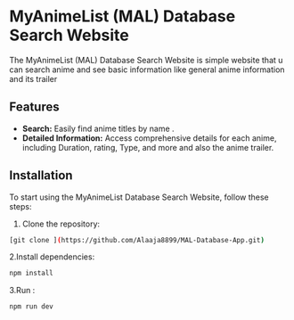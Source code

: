 
# MyAnimeList (MAL) Database Search Website

The MyAnimeList (MAL) Database Search Website is simple website that u can search anime and see basic information like general anime information and its trailer 

## Features

- **Search:** Easily find anime titles by name .
- **Detailed Information:** Access comprehensive details for each anime, including Duration, rating, Type, and more and also the anime trailer.

## Installation

To start using the MyAnimeList Database Search Website, follow these steps:

1. Clone the repository:
  ```bash
[git clone ](https://github.com/Alaaja8899/MAL-Database-App.git)

```
2.Install dependencies:
  ```bash
  npm install
```
3.Run :
  ```bash
  npm run dev
```
